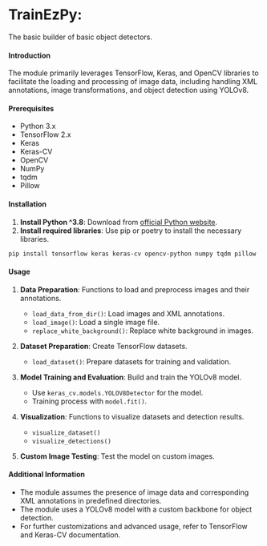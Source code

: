 # TrainEzPy:
The basic builder of basic object detectors.

#### Introduction

The module primarily leverages TensorFlow, Keras, and OpenCV libraries to facilitate the loading and processing of image data, including handling XML annotations, image transformations, and object detection using YOLOv8.

#### Prerequisites

- Python 3.x
- TensorFlow 2.x
- Keras
- Keras-CV
- OpenCV
- NumPy
- tqdm
- Pillow

#### Installation
1. **Install Python ^3.8**: Download from [official Python website](https://www.python.org/downloads/).
2. **Install required libraries**: Use pip or poetry to install the necessary libraries.
```bash
pip install tensorflow keras keras-cv opencv-python numpy tqdm pillow
```

#### Usage
1. **Data Preparation**: Functions to load and preprocess images and their annotations.
    
    - `load_data_from_dir()`: Load images and XML annotations.
    - `load_image()`: Load a single image file.
    - `replace_white_background()`: Replace white background in images.
2. **Dataset Preparation**: Create TensorFlow datasets.
    
    - `load_dataset()`: Prepare datasets for training and validation.
3. **Model Training and Evaluation**: Build and train the YOLOv8 model.
    
    - Use `keras_cv.models.YOLOV8Detector` for the model.
    - Training process with `model.fit()`.
4. **Visualization**: Functions to visualize datasets and detection results.
    
    - `visualize_dataset()`
    - `visualize_detections()`
5. **Custom Image Testing**: Test the model on custom images.

#### Additional Information

- The module assumes the presence of image data and corresponding XML annotations in predefined directories.
- The module uses a YOLOv8 model with a custom backbone for object detection.
- For further customizations and advanced usage, refer to TensorFlow and Keras-CV documentation.
